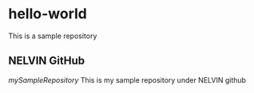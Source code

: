# hello-world
This is a sample repository

## NELVIN GitHub
*mySampleRepository*
This is my sample repository under NELVIN github
